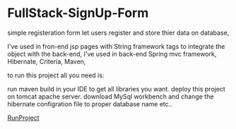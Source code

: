 # FullStack-SignUp-Form

simple registeration form let users register and store thier data on database,

I've used in fron-end jsp pages with String framework tags to integrate the object with the back-end,
I've used in back-end Spring mvc framework, Hibernate, Criteria, Maven,

to run this project all you need is:

run maven build in your IDE to get all libraries you want.
deploy this project on tomcat apache server.
download MySql workbench and change the hibernate configration file to proper database name etc..


<a href="FullStack-SignUp-Form/blob/master/WebContent/WEB-INF/JSP/home.jsp">RunProject</a>
